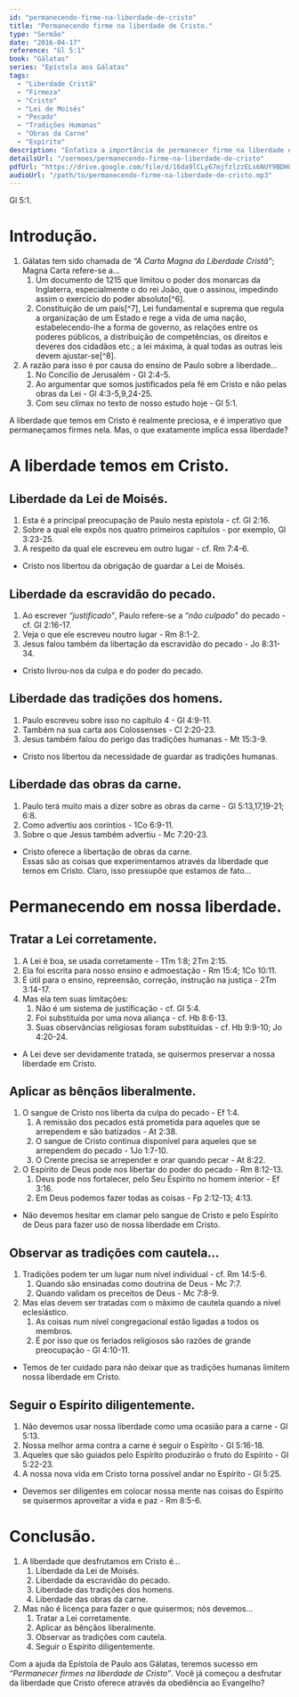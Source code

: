 ```yaml
---
id: "permanecendo-firme-na-liberdade-de-cristo"
title: "Permanecendo firme na liberdade de Cristo."
type: "Sermão"
date: "2016-04-17"
reference: "Gl 5:1"
book: "Gálatas"
series: "Epístola aos Gálatas"
tags:
  - "Liberdade Cristã"
  - "Firmeza"
  - "Cristo"
  - "Lei de Moisés"
  - "Pecado"
  - "Tradições Humanas"
  - "Obras da Carne"
  - "Espírito"
description: "Enfatiza a importância de permanecer firme na liberdade que temos em Cristo – liberdade da Lei de Moisés, da escravidão do pecado, das tradições dos homens e das obras da carne – e como exercer essa liberdade corretamente."
detailsUrl: "/sermoes/permanecendo-firme-na-liberdade-de-cristo"
pdfUrl: "https://drive.google.com/file/d/16da9lCLy67mjfzlzzELs6NUY9BDH8PQm/view?usp=drive_link"
audioUrl: "/path/to/permanecendo-firme-na-liberdade-de-cristo.mp3"
---
```

Gl 5:1.

# Introdução.

1. Gálatas tem sido chamada de *“A Carta Magna da Liberdade Cristã”*; Magna Carta refere-se a...  
   1. Um documento de 1215 que limitou o poder dos monarcas da Inglaterra, especialmente o do rei João, que o assinou, impedindo assim o exercício do poder absoluto[^6].  
   2. Constituição de um país[^7], Lei fundamental e suprema que regula a organização de um Estado e rege a vida de uma nação, estabelecendo-lhe a forma de governo, as relações entre os poderes públicos, a distribuição de competências, os direitos e deveres dos cidadãos etc.; a lei máxima, à qual todas as outras leis devem ajustar-se[^8].  
2. A razão para isso é por causa do ensino de Paulo sobre a liberdade...  
   1. No Concílio de Jerusalém - Gl 2:4-5.  
   2. Ao argumentar que somos justificados pela fé em Cristo e não pelas obras da Lei - Gl 4:3-5,9,24-25.  
   3. Com seu clímax no texto de nosso estudo hoje - Gl 5:1.

A liberdade que temos em Cristo é realmente preciosa, e é imperativo que permaneçamos firmes nela. Mas, o que exatamente implica essa liberdade?

# A liberdade temos em Cristo.

## Liberdade da Lei de Moisés.

1. Esta é a principal preocupação de Paulo nesta epístola - cf. Gl 2:16.  
2. Sobre a qual ele expôs nos quatro primeiros capítulos - por exemplo, Gl 3:23-25.  
3. A respeito da qual ele escreveu em outro lugar - cf. Rm 7:4-6.

- Cristo nos libertou da obrigação de guardar a Lei de Moisés.

## Liberdade da escravidão do pecado.

1. Ao escrever *“justificado”*, Paulo refere-se a *“não culpado”* do pecado - cf. Gl 2:16-17.  
2. Veja o que ele escreveu noutro lugar - Rm 8:1-2.  
3. Jesus falou também da libertação da escravidão do pecado - Jo 8:31-34.

- Cristo livrou-nos da culpa e do poder do pecado.

## Liberdade das tradições dos homens.

1. Paulo escreveu sobre isso no capítulo 4 - Gl 4:9-11.  
2. Também na sua carta aos Colossenses - Cl 2:20-23.  
3. Jesus também falou do perigo das tradições humanas - Mt 15:3-9.

- Cristo nos libertou da necessidade de guardar as tradições humanas.

## Liberdade das obras da carne.

1. Paulo terá muito mais a dizer sobre as obras da carne - Gl 5:13,17,19-21; 6:8.  
2. Como advertiu aos coríntios - 1Co 6:9-11.  
3. Sobre o que Jesus também advertiu - Mc 7:20-23.

- Cristo oferece a libertação de obras da carne.  
Essas são as coisas que experimentamos através da liberdade que temos em Cristo. Claro, isso pressupõe que estamos de fato...

# Permanecendo em nossa liberdade.

## Tratar a Lei corretamente.

1. A Lei é boa, se usada corretamente - 1Tm 1:8; 2Tm 2:15.  
2. Ela foi escrita para nosso ensino e admoestação - Rm 15:4; 1Co 10:11.  
3. É útil para o ensino, repreensão, correção, instrução na justiça - 2Tm 3:14-17.  
4. Mas ela tem suas limitações:  
    1. Não é um sistema de justificação - cf. Gl 5:4.  
    2. Foi substituída por uma nova aliança - cf. Hb 8:6-13.  
    3. Suas observâncias religiosas foram substituídas - cf. Hb 9:9-10; Jo 4:20-24.

- A Lei deve ser devidamente tratada, se quisermos preservar a nossa liberdade em Cristo.

## Aplicar as bênçãos liberalmente.

1. O sangue de Cristo nos liberta da culpa do pecado - Ef 1:4.  
    1. A remissão dos pecados está prometida para aqueles que se arrependem e são batizados - At 2:38.  
    2. O sangue de Cristo continua disponível para aqueles que se arrependem do pecado - 1Jo 1:7-10.  
    3. O Crente precisa se arrepender e orar quando pecar - At 8:22.  
2. O Espírito de Deus pode nos libertar do poder do pecado - Rm 8:12-13.  
    1. Deus pode nos fortalecer, pelo Seu Espírito no homem interior - Ef 3:16.  
    2. Em Deus podemos fazer todas as coisas - Fp 2:12-13; 4:13.

- Não devemos hesitar em clamar pelo sangue de Cristo e pelo Espírito de Deus para fazer uso de nossa liberdade em Cristo.

## Observar as tradições com cautela...

1. Tradições podem ter um lugar num nível individual - cf. Rm 14:5-6.  
    1. Quando são ensinadas como doutrina de Deus - Mc 7:7.  
    2. Quando validam os preceitos de Deus - Mc 7:8-9.  
2. Mas elas devem ser tratadas com o máximo de cautela quando a nível eclesiástico.  
    1. As coisas num nível congregacional estão ligadas a todos os membros.  
    2. É por isso que os feriados religiosos são razões de grande preocupação - Gl 4:10-11.

- Temos de ter cuidado para não deixar que as tradições humanas limitem nossa liberdade em Cristo.

## Seguir o Espírito diligentemente.

1. Não devemos usar nossa liberdade como uma ocasião para a carne - Gl 5:13.  
2. Nossa melhor arma contra a carne é seguir o Espírito - Gl 5:16-18.  
3. Aqueles que são guiados pelo Espírito produzirão o fruto do Espírito - Gl 5:22-23.  
4. A nossa nova vida em Cristo torna possível andar no Espírito - Gl 5:25.

- Devemos ser diligentes em colocar nossa mente nas coisas do Espírito se quisermos aproveitar a vida e paz - Rm 8:5-6.

# Conclusão.

1. A liberdade que desfrutamos em Cristo é...  
   1. Liberdade da Lei de Moisés.  
   2. Liberdade da escravidão do pecado.  
   3. Liberdade das tradições dos homens.  
   4. Liberdade das obras da carne.  
2. Mas não é licença para fazer o que quisermos; nós devemos...  
   1. Tratar a Lei corretamente.  
   2. Aplicar as bênçãos liberalmente.  
   3. Observar as tradições com cautela.  
   4. Seguir o Espírito diligentemente.

Com a ajuda da Epístola de Paulo aos Gálatas, teremos sucesso em *“Permanecer firmes na liberdade de Cristo”*. Você já começou a desfrutar da liberdade que Cristo oferece através da obediência ao Evangelho?
